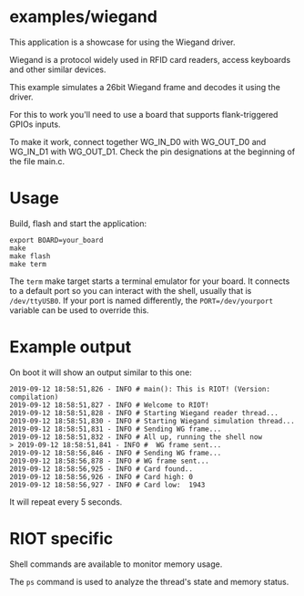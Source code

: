 examples/wiegand
================
This application is a showcase for using the Wiegand driver.

Wiegand is a protocol widely used in RFID card readers, access keyboards
and other similar devices.

This example simulates a 26bit Wiegand frame and decodes it using the
driver.

For this to work you'll need to use a board that supports flank-triggered
GPIOs inputs.

To make it work, connect together WG_IN_D0 with WG_OUT_D0 and
WG_IN_D1 with WG_OUT_D1. Check the pin designations at the beginning of the
file main.c.

Usage
=====

Build, flash and start the application:
```
export BOARD=your_board
make
make flash
make term
```

The `term` make target starts a terminal emulator for your board. It
connects to a default port so you can interact with the shell, usually
that is `/dev/ttyUSB0`. If your port is named differently, the
`PORT=/dev/yourport` variable can be used to override this.


Example output
==============

On boot it will show an output similar to this one:

```
2019-09-12 18:58:51,826 - INFO # main(): This is RIOT! (Version: compilation)
2019-09-12 18:58:51,827 - INFO # Welcome to RIOT!
2019-09-12 18:58:51,828 - INFO # Starting Wiegand reader thread...
2019-09-12 18:58:51,830 - INFO # Starting Wiegand simulation thread...
2019-09-12 18:58:51,831 - INFO # Sending WG frame...
2019-09-12 18:58:51,832 - INFO # All up, running the shell now
> 2019-09-12 18:58:51,841 - INFO #  WG frame sent...
2019-09-12 18:58:56,846 - INFO # Sending WG frame...
2019-09-12 18:58:56,878 - INFO # WG frame sent...
2019-09-12 18:58:56,925 - INFO # Card found..
2019-09-12 18:58:56,926 - INFO # Card high: 0
2019-09-12 18:58:56,927 - INFO # Card low:  1943

```

It will repeat every 5 seconds.

RIOT specific
=============

Shell commands are available to monitor memory usage.

The `ps` command is used to analyze the thread's state and memory
status.
